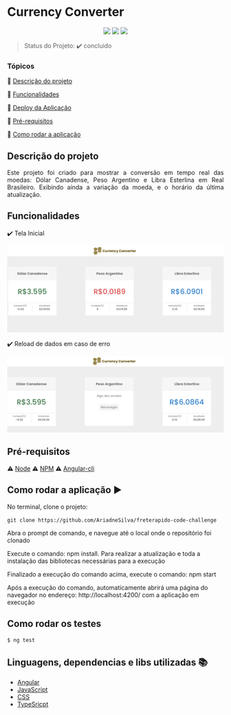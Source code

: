 <h1>Currency Converter</h1> 

<p align="center">
  <img src="https://img.shields.io/static/v1?label=angular&message=framework&color=red&style=for-the-badge&logo=Angular"/>
  <img src=" https://img.shields.io/static/v1?label=css&message=language&color=blue&style=for-the-badge&logo=Css"/>
  <img src="http://img.shields.io/static/v1?label=STATUS&message=CONCLUIDO&color=GREEN&style=for-the-badge"/>
</p>

> Status do Projeto: :heavy_check_mark: concluido

### Tópicos 

:small_blue_diamond: [Descrição do projeto](#descrição-do-projeto)

:small_blue_diamond: [Funcionalidades](#funcionalidades)

:small_blue_diamond: [Deploy da Aplicação](#deploy-da-aplicação-dash)

:small_blue_diamond: [Pré-requisitos](#pré-requisitos)

:small_blue_diamond: [Como rodar a aplicação](#como-rodar-a-aplicação-arrow_forward)


## Descrição do projeto 

<p align="justify">
Este projeto foi criado para mostrar a conversão em tempo real das moedas: Dólar Canadense, Peso Argentino e Libra Esterlina em Real Brasileiro.
Exibindo ainda a variação da moeda, e o horário da última atualização.
</p>

## Funcionalidades

:heavy_check_mark: Tela Inicial

![Main Page](src/assets/readMe/main.png)


:heavy_check_mark: Reload de dados em caso de erro

 ![Error Page](src/assets/readMe/error.png)


## Pré-requisitos

:warning: [Node](https://nodejs.org/en/download/)
:warning: [NPM](https://docs.npmjs.com/cli/v9/commands/npm-install)
:warning: [Angular-cli](https://angular.io/cli)
 

## Como rodar a aplicação :arrow_forward:

No terminal, clone o projeto: 

```
git clone https://github.com/AriadneSilva/freterapido-code-challenge
```

Abra o prompt de comando, e navegue até o local onde o repositório foi clonado

Execute o comando: npm install. Para realizar a atualização e toda a instalação das bibliotecas necessárias para a execução

Finalizado a execução do comando acima, execute o comando: npm start

Após a execução do comando, automaticamente abrirá uma página do navegador no endereço: http://localhost:4200/ com a aplicação em execução


## Como rodar os testes

```
$ ng test
```

## Linguagens, dependencias e libs utilizadas :books:

- [Angular](https://angular.io/quick-start)
- [JavaScript](https://developer.mozilla.org/pt-BR/docs/Web/JavaScript)
- [CSS](https://developer.mozilla.org/pt-BR/docs/Web/CSS)
- [TypeSricpt](https://www.typescriptlang.org/)
